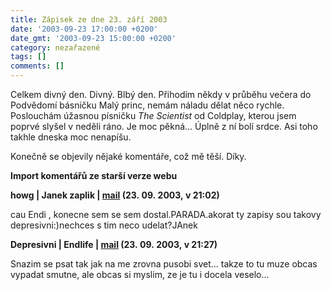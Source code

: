 ```yaml
---
title: Zápisek ze dne 23. září 2003
date: '2003-09-23 17:00:00 +0200'
date_gmt: '2003-09-23 15:00:00 +0200'
category: nezařazené
tags: []
comments: []
---
```

<p>Celkem divný den. Divný. Blbý den. Přihodím někdy v průběhu večera do Podvědomí básničku Malý princ,  nemám náladu dělat něco rychle. Poslouchám úžasnou písničku  <i title="tady býval odkaz na soubor 'the_scientist.htm'">The Scientist</i> od Coldplay, kterou jsem poprvé slyšel  v neděli ráno. Je moc pěkná... Úplně z ní bolí srdce. Asi toho takhle dneska moc nenapíšu.</p>
<p>Konečně se objevily nějaké komentáře, což mě těší. Díky.</p>
<div class="import-komentaru">
<p><strong>Import komentářů ze starší verze webu</strong></p>
<div class="comment">
<p style="font-weight:bold"><span class="compredmet">howg</span> | <span class="comname">Janek zaplik</span> |  <a href="mailto:youngest@freemejl.cz">mail</a> (23.&nbsp;09.&nbsp;2003,&nbsp;v&nbsp;21:02)</p>
<p>cau Endi , konecne sem se sem dostal.PARADA.akorat ty zapisy sou takovy depresivni:)nechces s tim neco udelat?JAnek </p>
</div>
<div class="comment">
<p style="font-weight:bold"><span class="compredmet">Depresivni</span> | <span class="comname">Endlife</span> |  <a href="mailto:jan.martinek@post.cz">mail</a> (23.&nbsp;09.&nbsp;2003,&nbsp;v&nbsp;21:27)</p>
<p>Snazim se psat tak jak na me zrovna pusobi svet... takze to tu muze obcas vypadat smutne, ale obcas si myslim, ze je tu i docela veselo... </p>
</div>
</div>
